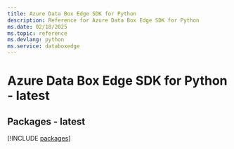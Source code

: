```yaml
---
title: Azure Data Box Edge SDK for Python
description: Reference for Azure Data Box Edge SDK for Python
ms.date: 02/18/2025
ms.topic: reference
ms.devlang: python
ms.service: databoxedge
---
```

# Azure Data Box Edge SDK for Python - latest
## Packages - latest
[!INCLUDE [packages](data-box-edge-index.md)]
